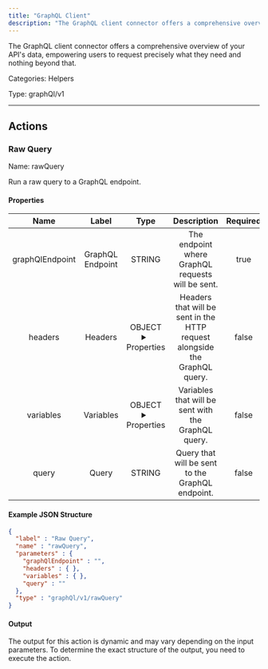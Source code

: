```yaml
---
title: "GraphQL Client"
description: "The GraphQL client connector offers a comprehensive overview of your API's data, empowering users to request precisely what they need and nothing beyond that."
---
```


The GraphQL client connector offers a comprehensive overview of your API's data, empowering users to request precisely what they need and nothing beyond that.


Categories: Helpers


Type: graphQl/v1

<hr />




## Actions


### Raw Query
Name: rawQuery

Run a raw query to a GraphQL endpoint.

#### Properties

|      Name       |      Label     |     Type     |     Description     | Required |
|:---------------:|:--------------:|:------------:|:-------------------:|:--------:|
| graphQlEndpoint | GraphQL Endpoint | STRING | The endpoint where GraphQL requests will be sent. | true |
| headers | Headers | OBJECT <details> <summary> Properties </summary> {} </details> | Headers that will be sent in the HTTP request alongside the GraphQL query. | false |
| variables | Variables | OBJECT <details> <summary> Properties </summary> {} </details> | Variables that will be sent with the GraphQL query. | false |
| query | Query | STRING | Query that will be sent to the GraphQL endpoint. | false |

#### Example JSON Structure
```json
{
  "label" : "Raw Query",
  "name" : "rawQuery",
  "parameters" : {
    "graphQlEndpoint" : "",
    "headers" : { },
    "variables" : { },
    "query" : ""
  },
  "type" : "graphQl/v1/rawQuery"
}
```

#### Output

The output for this action is dynamic and may vary depending on the input parameters. To determine the exact structure of the output, you need to execute the action.






